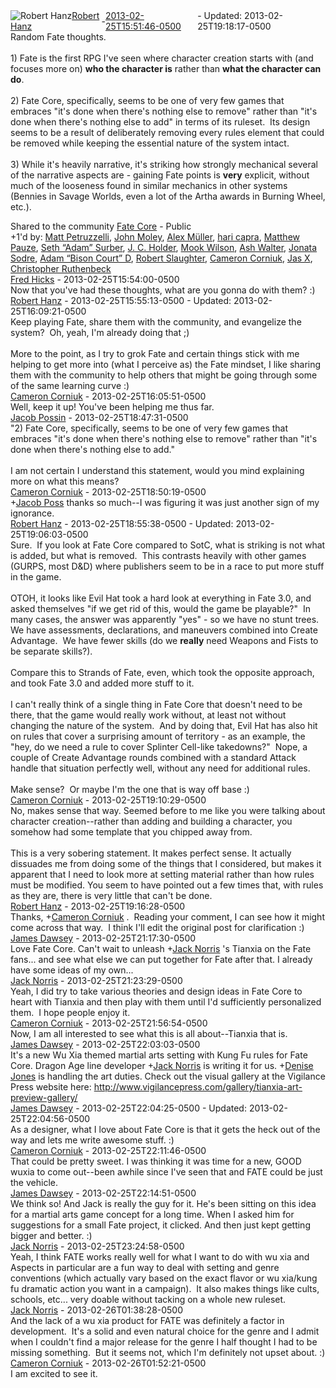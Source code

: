 <div style="margin-bottom:1em;"><div style="display:flex; align-items:center"><span itemprop="author" itemscope itemtype="http://schema.org/Person"><img class="author-photo" src="https://lh3.googleusercontent.com/a-/AAuE7mD3yvwFIxBUrNsdiEci6E-MIo7ApWFQqtHt10Ja=s64-c" alt="Robert Hanz" itemprop="image"><a href="https://plus.google.com/+RobertHanz" target="_blank" class="author" itemprop="url"><span itemprop="name">Robert Hanz</span></a></span> - <a target="_blank" href="https://plus.google.com/+RobertHanz/posts/Xf56BAa8Rab"><span itemprop="dateCreated">2013-02-25T15:51:46-0500</span></a><span> - Updated: <span itemprop="dateModified">2013-02-25T19:18:17-0500</span></span></div><div class="main-content"><span itemprop="text">Random Fate thoughts.<br><br>1) Fate is the first RPG I&#39;ve seen where character creation starts with (and focuses more on) <b>who the character is</b> rather than <b>what the character can do</b>.<br><br>2) Fate Core, specifically, seems to be one of very few games that embraces &quot;it&#39;s done when there&#39;s nothing else to remove&quot; rather than &quot;it&#39;s done when there&#39;s nothing else to add&quot; in terms of its ruleset.  Its design seems to be a result of deliberately removing every rules element that could be removed while keeping the essential nature of the system intact.<br><br>3) While it&#39;s heavily narrative, it&#39;s striking how strongly mechanical several of the narrative aspects are - gaining Fate points is <b>very</b> explicit, without much of the looseness found in similar mechanics in other systems (Bennies in Savage Worlds, even a lot of the Artha awards in Burning Wheel, etc.).</span></div></div><span itemprop="audience"><div class="visibility">Shared to the community <a href="https://plus.google.com/communities/117231873544673522940">Fate Core</a> - Public</div></span><div class="post-activity"><div class="plus-oners">+1'd by: <a href="https://plus.google.com/+MattPetruzzelli">Matt Petruzzelli</a>, <a href="https://plus.google.com/+JohnMoley">John Moley</a>, <a href="https://plus.google.com/101905372609560606203">Alex Müller</a>, <a href="https://plus.google.com/106049125172986425814">hari capra</a>, <a href="https://plus.google.com/103237609018208112290">Matthew Pauze</a>, <a href="https://plus.google.com/+SethSurber">Seth “Adam” Surber</a>, <a href="https://plus.google.com/+JamesHolder">J. C. Holder</a>, <a href="https://plus.google.com/+MookWilson">Mook Wilson</a>, <a href="https://plus.google.com/+AshWalter">Ash Walter</a>, <a href="https://plus.google.com/108975434468141822450">Jonata Sodre</a>, <a href="https://plus.google.com/+AdamDrew">Adam “Bison Court” D</a>, <a href="https://plus.google.com/106502497268683547167">Robert Slaughter</a>, <a href="https://plus.google.com/+CameronCorniuk">Cameron Corniuk</a>, <a href="https://plus.google.com/108871391579851263003">Jas X</a>, <a href="https://plus.google.com/+ChristopherRuthenbeck">Christopher Ruthenbeck</a></div></div><meta itemprop="commentCount" content="18"><div class="comments"><div class="comment" itemprop="comment" itemscope itemtype="http://schema.org/Comment"><span itemprop="author" itemscope itemtype="http://schema.org/Person"><a target="_blank" href="https://plus.google.com/+FredHicks" class="author" itemprop="url"><span itemprop="name">Fred Hicks</span></a></span><span class="time"> - <span itemprop="dateCreated">2013-02-25T15:54:00-0500</span></span><div class="comment-content" itemprop="text">Now that you&#39;ve had these thoughts, what are you gonna do with them? :)</div></div><div class="comment" itemprop="comment" itemscope itemtype="http://schema.org/Comment"><span itemprop="author" itemscope itemtype="http://schema.org/Person"><a target="_blank" href="https://plus.google.com/+RobertHanz" class="author" itemprop="url"><span itemprop="name">Robert Hanz</span></a></span><span class="time"> - <span itemprop="dateCreated">2013-02-25T15:55:13-0500</span></span><span> - Updated: <span itemprop="dateModified">2013-02-25T16:09:21-0500</span></span><div class="comment-content" itemprop="text">Keep playing Fate, share them with the community, and evangelize the system?  Oh, yeah, I&#39;m already doing that ;)<br><br>More to the point, as I try to grok Fate and certain things stick with me helping to get more into (what I perceive as) the Fate mindset, I like sharing them with the community to help others that might be going through some of the same learning curve :)</div></div><div class="comment" itemprop="comment" itemscope itemtype="http://schema.org/Comment"><span itemprop="author" itemscope itemtype="http://schema.org/Person"><a target="_blank" href="https://plus.google.com/+CameronCorniuk" class="author" itemprop="url"><span itemprop="name">Cameron Corniuk</span></a></span><span class="time"> - <span itemprop="dateCreated">2013-02-25T16:05:51-0500</span></span><div class="comment-content" itemprop="text">Well, keep it up! You&#39;ve been helping me thus far.</div></div><div class="comment" itemprop="comment" itemscope itemtype="http://schema.org/Comment"><span itemprop="author" itemscope itemtype="http://schema.org/Person"><a target="_blank" href="https://plus.google.com/+JacobPoss" class="author" itemprop="url"><span itemprop="name">Jacob Possin</span></a></span><span class="time"> - <span itemprop="dateCreated">2013-02-25T18:47:31-0500</span></span><div class="comment-content" itemprop="text">&quot;2) Fate Core, specifically, seems to be one of very few games that embraces &quot;it&#39;s done when there&#39;s nothing else to remove&quot; rather than &quot;it&#39;s done when there&#39;s nothing else to add.&quot;<br><br>I am not certain I understand this statement, would you mind explaining more on what this means?</div></div><div class="comment" itemprop="comment" itemscope itemtype="http://schema.org/Comment"><span itemprop="author" itemscope itemtype="http://schema.org/Person"><a target="_blank" href="https://plus.google.com/+CameronCorniuk" class="author" itemprop="url"><span itemprop="name">Cameron Corniuk</span></a></span><span class="time"> - <span itemprop="dateCreated">2013-02-25T18:50:19-0500</span></span><div class="comment-content" itemprop="text"><span class="proflinkWrapper"><span class="proflinkPrefix">+</span><a class="proflink bidi_isolate" href="https://plus.google.com/110682395387731432977" oid="110682395387731432977" >Jacob Poss</a></span> thanks so much--I was figuring it was just another sign of my ignorance.</div></div><div class="comment" itemprop="comment" itemscope itemtype="http://schema.org/Comment"><span itemprop="author" itemscope itemtype="http://schema.org/Person"><a target="_blank" href="https://plus.google.com/+RobertHanz" class="author" itemprop="url"><span itemprop="name">Robert Hanz</span></a></span><span class="time"> - <span itemprop="dateCreated">2013-02-25T18:55:38-0500</span></span><span> - Updated: <span itemprop="dateModified">2013-02-25T19:06:03-0500</span></span><div class="comment-content" itemprop="text">Sure.  If you look at Fate Core compared to SotC, what is striking is not what is added, but what is removed.  This contrasts heavily with other games (GURPS, most D&amp;D) where publishers seem to be in a race to put more stuff in the game.<br><br>OTOH, it looks like Evil Hat took a hard look at everything in Fate 3.0, and asked themselves &quot;if we get rid of this, would the game be playable?&quot;  In many cases, the answer was apparently &quot;yes&quot; - so we have no stunt trees.  We have assessments, declarations, and maneuvers combined into Create Advantage.  We have fewer skills (do we <b>really</b> need Weapons and Fists to be separate skills?).<br><br>Compare this to Strands of Fate, even, which took the opposite approach, and took Fate 3.0 and added more stuff to it.<br><br>I can&#39;t really think of a single thing in Fate Core that doesn&#39;t need to be there, that the game would really work without, at least not without changing the nature of the system.  And by doing that, Evil Hat has also hit on rules that cover a surprising amount of territory - as an example, the &quot;hey, do we need a rule to cover Splinter Cell-like takedowns?&quot;  Nope, a couple of Create Advantage rounds combined with a standard Attack handle that situation perfectly well, without any need for additional rules.<br><br>Make sense?  Or maybe I&#39;m the one that is way off base :)</div></div><div class="comment" itemprop="comment" itemscope itemtype="http://schema.org/Comment"><span itemprop="author" itemscope itemtype="http://schema.org/Person"><a target="_blank" href="https://plus.google.com/+CameronCorniuk" class="author" itemprop="url"><span itemprop="name">Cameron Corniuk</span></a></span><span class="time"> - <span itemprop="dateCreated">2013-02-25T19:10:29-0500</span></span><div class="comment-content" itemprop="text">No, makes sense that way. Seemed before to me like you were talking about character creation--rather than adding and building a character, you somehow had some template that you chipped away from.<br><br>This is a very sobering statement. It makes perfect sense. It actually dissuades me from doing some of the things that I considered, but makes it apparent that I need to look more at setting material rather than how rules must be modified. You seem to have pointed out a few times that, with rules as they are, there is very little that can&#39;t be done.</div></div><div class="comment" itemprop="comment" itemscope itemtype="http://schema.org/Comment"><span itemprop="author" itemscope itemtype="http://schema.org/Person"><a target="_blank" href="https://plus.google.com/+RobertHanz" class="author" itemprop="url"><span itemprop="name">Robert Hanz</span></a></span><span class="time"> - <span itemprop="dateCreated">2013-02-25T19:16:28-0500</span></span><div class="comment-content" itemprop="text">Thanks, <span class="proflinkWrapper"><span class="proflinkPrefix">+</span><a class="proflink bidi_isolate" href="https://plus.google.com/118077910528384239608" oid="118077910528384239608" >Cameron Corniuk</a></span> .  Reading your comment, I can see how it might come across that way.  I think I&#39;ll edit the original post for clarification :)</div></div><div class="comment" itemprop="comment" itemscope itemtype="http://schema.org/Comment"><span itemprop="author" itemscope itemtype="http://schema.org/Person"><a target="_blank" href="https://plus.google.com/+JamesDawsey" class="author" itemprop="url"><span itemprop="name">James Dawsey</span></a></span><span class="time"> - <span itemprop="dateCreated">2013-02-25T21:17:30-0500</span></span><div class="comment-content" itemprop="text">Love Fate Core. Can&#39;t wait to unleash <span class="proflinkWrapper"><span class="proflinkPrefix">+</span><a class="proflink bidi_isolate" href="https://plus.google.com/106086987948032131348" oid="106086987948032131348" >Jack Norris</a></span> &#39;s Tianxia on the Fate fans... and see what else we can put together for Fate after that. I already have some ideas of my own...</div></div><div class="comment" itemprop="comment" itemscope itemtype="http://schema.org/Comment"><span itemprop="author" itemscope itemtype="http://schema.org/Person"><a target="_blank" href="https://plus.google.com/106086987948032131348" class="author" itemprop="url"><span itemprop="name">Jack Norris</span></a></span><span class="time"> - <span itemprop="dateCreated">2013-02-25T21:23:29-0500</span></span><div class="comment-content" itemprop="text">Yeah, I did try to take various theories and design ideas in Fate Core to heart with Tianxia and then play with them until I&#39;d sufficiently personalized them.  I hope people enjoy it.</div></div><div class="comment" itemprop="comment" itemscope itemtype="http://schema.org/Comment"><span itemprop="author" itemscope itemtype="http://schema.org/Person"><a target="_blank" href="https://plus.google.com/+CameronCorniuk" class="author" itemprop="url"><span itemprop="name">Cameron Corniuk</span></a></span><span class="time"> - <span itemprop="dateCreated">2013-02-25T21:56:54-0500</span></span><div class="comment-content" itemprop="text">Now, I am all interested to see what this is all about--Tianxia that is.</div></div><div class="comment" itemprop="comment" itemscope itemtype="http://schema.org/Comment"><span itemprop="author" itemscope itemtype="http://schema.org/Person"><a target="_blank" href="https://plus.google.com/+JamesDawsey" class="author" itemprop="url"><span itemprop="name">James Dawsey</span></a></span><span class="time"> - <span itemprop="dateCreated">2013-02-25T22:03:03-0500</span></span><div class="comment-content" itemprop="text">It&#39;s a new Wu Xia themed martial arts setting with Kung Fu rules for Fate Core. Dragon Age line developer <span class="proflinkWrapper"><span class="proflinkPrefix">+</span><a class="proflink bidi_isolate" href="https://plus.google.com/106086987948032131348" oid="106086987948032131348" >Jack Norris</a></span> is writing it for us. <span class="proflinkWrapper"><span class="proflinkPrefix">+</span><a class="proflink bidi_isolate" href="https://plus.google.com/105318373485536059842" oid="105318373485536059842" >Denise Jones</a></span> is handling the art duties. Check out the visual gallery at the Vigilance Press website here: <a rel="nofollow" target="_blank" href="http://www.vigilancepress.com/gallery/tianxia-art-preview-gallery/" class="ot-anchor bidi_isolate" jslog="10929; track:click" dir="ltr">http://www.vigilancepress.com/gallery/tianxia-art-preview-gallery/</a></div></div><div class="comment" itemprop="comment" itemscope itemtype="http://schema.org/Comment"><span itemprop="author" itemscope itemtype="http://schema.org/Person"><a target="_blank" href="https://plus.google.com/+JamesDawsey" class="author" itemprop="url"><span itemprop="name">James Dawsey</span></a></span><span class="time"> - <span itemprop="dateCreated">2013-02-25T22:04:25-0500</span></span><span> - Updated: <span itemprop="dateModified">2013-02-25T22:04:56-0500</span></span><div class="comment-content" itemprop="text">As a designer, what I love about Fate Core is that it gets the heck out of the way and lets me write awesome stuff. :)</div></div><div class="comment" itemprop="comment" itemscope itemtype="http://schema.org/Comment"><span itemprop="author" itemscope itemtype="http://schema.org/Person"><a target="_blank" href="https://plus.google.com/+CameronCorniuk" class="author" itemprop="url"><span itemprop="name">Cameron Corniuk</span></a></span><span class="time"> - <span itemprop="dateCreated">2013-02-25T22:11:46-0500</span></span><div class="comment-content" itemprop="text">That could be pretty sweet. I was thinking it was time for a new, GOOD wuxia to come out--been awhile since I&#39;ve seen that and FATE could be just the vehicle.</div></div><div class="comment" itemprop="comment" itemscope itemtype="http://schema.org/Comment"><span itemprop="author" itemscope itemtype="http://schema.org/Person"><a target="_blank" href="https://plus.google.com/+JamesDawsey" class="author" itemprop="url"><span itemprop="name">James Dawsey</span></a></span><span class="time"> - <span itemprop="dateCreated">2013-02-25T22:14:51-0500</span></span><div class="comment-content" itemprop="text">We think so! And Jack is really the guy for it. He&#39;s been sitting on this idea for a martial arts game concept for a long time. When I asked him for suggestions for a small Fate project, it clicked. And then just kept getting bigger and better. :)</div></div><div class="comment" itemprop="comment" itemscope itemtype="http://schema.org/Comment"><span itemprop="author" itemscope itemtype="http://schema.org/Person"><a target="_blank" href="https://plus.google.com/106086987948032131348" class="author" itemprop="url"><span itemprop="name">Jack Norris</span></a></span><span class="time"> - <span itemprop="dateCreated">2013-02-25T23:24:58-0500</span></span><div class="comment-content" itemprop="text">Yeah, I think FATE works really well for what I want to do with wu xia and Aspects in particular are a fun way to deal with setting and genre conventions (which actually vary based on the exact flavor or wu xia/kung fu dramatic action you want in a campaign).  It also makes things like cults, schools, etc... very doable without tacking on a whole new ruleset.</div></div><div class="comment" itemprop="comment" itemscope itemtype="http://schema.org/Comment"><span itemprop="author" itemscope itemtype="http://schema.org/Person"><a target="_blank" href="https://plus.google.com/106086987948032131348" class="author" itemprop="url"><span itemprop="name">Jack Norris</span></a></span><span class="time"> - <span itemprop="dateCreated">2013-02-26T01:38:28-0500</span></span><div class="comment-content" itemprop="text">And the lack of a wu xia product for FATE was definitely a factor in development.  It&#39;s a solid and even natural choice for the genre and I admit when I couldn&#39;t find a major release for the genre I half thought I had to be missing something.  But it seems not, which I&#39;m definitely not upset about. :)</div></div><div class="comment" itemprop="comment" itemscope itemtype="http://schema.org/Comment"><span itemprop="author" itemscope itemtype="http://schema.org/Person"><a target="_blank" href="https://plus.google.com/+CameronCorniuk" class="author" itemprop="url"><span itemprop="name">Cameron Corniuk</span></a></span><span class="time"> - <span itemprop="dateCreated">2013-02-26T01:52:21-0500</span></span><div class="comment-content" itemprop="text">I am excited to see it.</div></div></div></body></html>